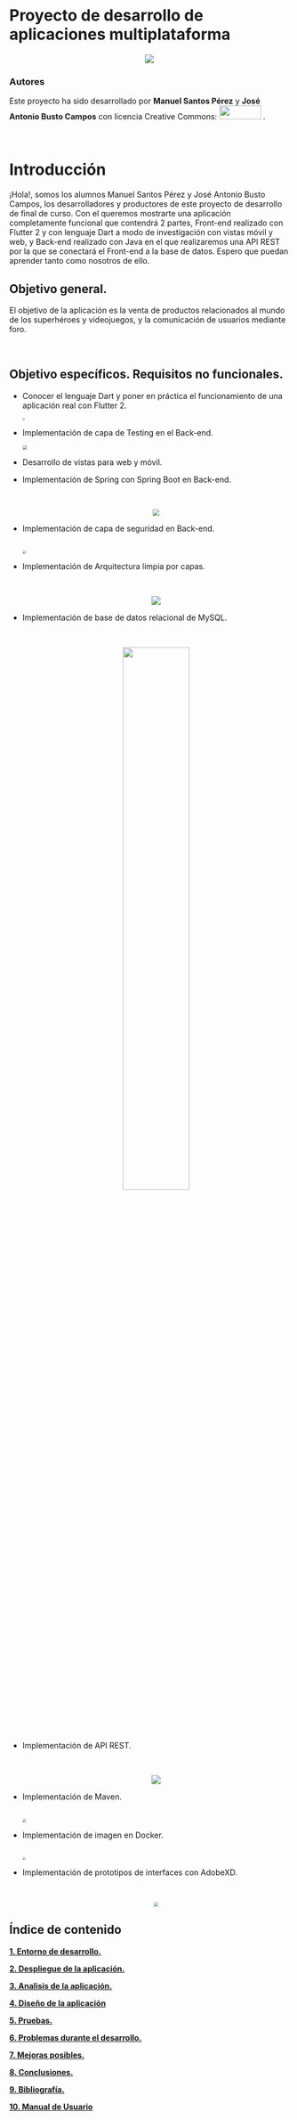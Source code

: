 # Proyecto de desarrollo de aplicaciones multiplataforma

<p align="center"><img src=".\resources\LA TIENDA DEL INFINITO v2.png" style="" /></p>

### Autores

Este proyecto ha sido desarrollado por <b>Manuel Santos Pérez</b> y <b>José Antonio Busto Campos</b>  con licencia Creative Commons: <img src="Licencia_Creative.png" height="25" width="75"/>  .

<br>

# Introducción

¡Hola!, somos los alumnos Manuel Santos Pérez y José Antonio Busto Campos, los desarrolladores y productores de este proyecto de desarrollo de final de curso. Con el queremos mostrarte una aplicación completamente funcional que contendrá 2 partes, Front-end realizado con Flutter 2 y con lenguaje Dart a modo de investigación con vistas móvil y web, y Back-end realizado con Java en el que realizaremos una API REST por la que se conectará el Front-end a la base de datos. Espero que puedan aprender tanto como nosotros de ello.

## Objetivo general.

El objetivo de la aplicación es la venta de productos relacionados al mundo de los superhéroes y videojuegos, y la comunicación de usuarios mediante foro.

<br>

## Objetivo específicos. Requisitos no funcionales.

- Conocer el lenguaje Dart y poner en práctica el funcionamiento de una aplicación real con Flutter 2.

  <img src=".\resources\flutter2.png" style="zoom:25%;" />

- Implementación de capa de Testing en el Back-end.

  <img src=".\resources\testing-en-un-mundo-agile.png" style="zoom:50%;" />

- Desarrollo de vistas para web y móvil.

- Implementación de Spring con Spring Boot en Back-end.

  <br>

  <p align="center"><img src=".\resources\spring-boot.png" style="zoom:75%;" /></p>

- Implementación de capa de seguridad en Back-end.

  <br>

  <img src=".\resources\spring_security-e1588763146414.jpg" style="zoom:40%;" />

- Implementación de Arquitectura limpia por capas.

  <br>

  <p align="center"><img src=".\resources\450_1000.jpg" /></p>

- Implementación de base de datos relacional de MySQL.

  <br>

   <p align="center"><img src=".\resources\1024px-MySQL.ff87215b43fd7292af172e2a5d9b844217262571.png" width="50%" height="50%" /></p>

- Implementación de API REST.

  <br>

  <p align="center"><img src=".\resources\ApiRest.png" /></p>

- Implementación de Maven.

  <br>

  <img src=".\resources\1280px-Maven_logo.svg_.png" style="zoom:40%;" />

- Implementación de imagen en Docker.

  <br>

  <img src=".\resources\1_JUOITpaBdlrMP9D__-K5Fw.png" style="zoom:33%;" />

- Implementación de prototipos de interfaces con AdobeXD.

  <br>

  <p align="center"><img src=".\resources\245px-Adobe_XD_CC_icon.svg.png" style="zoom:50%;" /> </p>

  

## Índice de contenido

**[1. Entorno de desarrollo.]()**

**[2. Despliegue de la aplicación.]()**

**[3. Analisis de la aplicación.]()**

**[4. Diseño de la aplicación]()**

**[5. Pruebas.]()**

**[6. Problemas durante el desarrollo.]()**

**[7. Mejoras posibles.]()**

**[8. Conclusiones.]()**

**[9. Bibliografía.]()**

**[10. Manual de Usuario]()**

<br>

